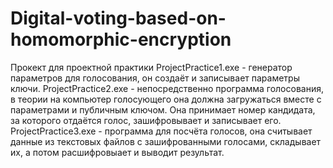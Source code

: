 # Digital-voting-based-on-homomorphic-encryption
Прокект для проектной практики
ProjectPractice1.exe - генератор параметров для голосования, он создаёт и записывает параметры ключи.
ProjectPractice2.exe - непосредственно программа голосования, в теории на компьютер голосующего она должна загружаться вместе с параметрами и публичным ключом. Она принимает номер кандидата, за которого отдаётся голос, зашифровывает и записывает его.
ProjectPractice3.exe - программа для посчёта голосов, она считывает данные из текстовых файлов с зашифрованными голосами, складывает их, а потом расшифровыает и выводит результат.
